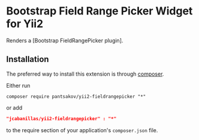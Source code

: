 Bootstrap Field Range Picker Widget for Yii2
====================================

Renders a [Bootstrap FieldRangePicker plugin].

Installation
------------
The preferred way to install this extension is through [composer](http://getcomposer.org/download/).

Either run

```
composer require pantsakov/yii2-fieldrangepicker "*"
```
or add

```json
"jcabanillas/yii2-fieldrangepicker" : "*"
```

to the require section of your application's `composer.json` file.
